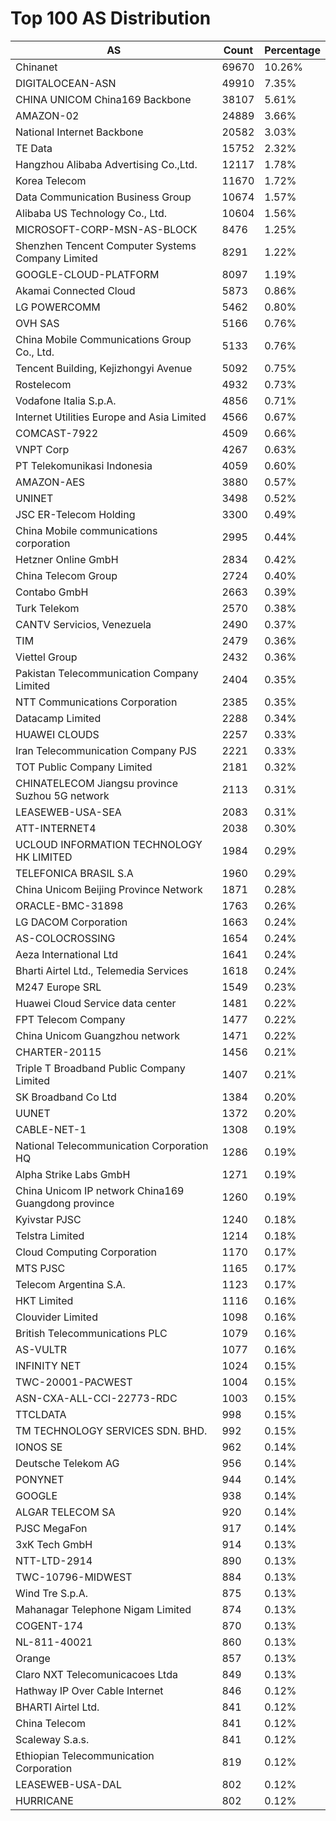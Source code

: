 # Top 100 AS Distribution
| AS | Count | Percentage |
|----|----|----|
| Chinanet | 69670 | 10.26% |
| DIGITALOCEAN-ASN | 49910 | 7.35% |
| CHINA UNICOM China169 Backbone | 38107 | 5.61% |
| AMAZON-02 | 24889 | 3.66% |
| National Internet Backbone | 20582 | 3.03% |
| TE Data | 15752 | 2.32% |
| Hangzhou Alibaba Advertising Co.,Ltd. | 12117 | 1.78% |
| Korea Telecom | 11670 | 1.72% |
| Data Communication Business Group | 10674 | 1.57% |
| Alibaba US Technology Co., Ltd. | 10604 | 1.56% |
| MICROSOFT-CORP-MSN-AS-BLOCK | 8476 | 1.25% |
| Shenzhen Tencent Computer Systems Company Limited | 8291 | 1.22% |
| GOOGLE-CLOUD-PLATFORM | 8097 | 1.19% |
| Akamai Connected Cloud | 5873 | 0.86% |
| LG POWERCOMM | 5462 | 0.80% |
| OVH SAS | 5166 | 0.76% |
| China Mobile Communications Group Co., Ltd. | 5133 | 0.76% |
| Tencent Building, Kejizhongyi Avenue | 5092 | 0.75% |
| Rostelecom | 4932 | 0.73% |
| Vodafone Italia S.p.A. | 4856 | 0.71% |
| Internet Utilities Europe and Asia Limited | 4566 | 0.67% |
| COMCAST-7922 | 4509 | 0.66% |
| VNPT Corp | 4267 | 0.63% |
| PT Telekomunikasi Indonesia | 4059 | 0.60% |
| AMAZON-AES | 3880 | 0.57% |
| UNINET | 3498 | 0.52% |
| JSC ER-Telecom Holding | 3300 | 0.49% |
| China Mobile communications corporation | 2995 | 0.44% |
| Hetzner Online GmbH | 2834 | 0.42% |
| China Telecom Group | 2724 | 0.40% |
| Contabo GmbH | 2663 | 0.39% |
| Turk Telekom | 2570 | 0.38% |
| CANTV Servicios, Venezuela | 2490 | 0.37% |
| TIM | 2479 | 0.36% |
| Viettel Group | 2432 | 0.36% |
| Pakistan Telecommunication Company Limited | 2404 | 0.35% |
| NTT Communications Corporation | 2385 | 0.35% |
| Datacamp Limited | 2288 | 0.34% |
| HUAWEI CLOUDS | 2257 | 0.33% |
| Iran Telecommunication Company PJS | 2221 | 0.33% |
| TOT Public Company Limited | 2181 | 0.32% |
| CHINATELECOM Jiangsu province Suzhou 5G network | 2113 | 0.31% |
| LEASEWEB-USA-SEA | 2083 | 0.31% |
| ATT-INTERNET4 | 2038 | 0.30% |
| UCLOUD INFORMATION TECHNOLOGY HK LIMITED | 1984 | 0.29% |
| TELEFONICA BRASIL S.A | 1960 | 0.29% |
| China Unicom Beijing Province Network | 1871 | 0.28% |
| ORACLE-BMC-31898 | 1763 | 0.26% |
| LG DACOM Corporation | 1663 | 0.24% |
| AS-COLOCROSSING | 1654 | 0.24% |
| Aeza International Ltd | 1641 | 0.24% |
| Bharti Airtel Ltd., Telemedia Services | 1618 | 0.24% |
| M247 Europe SRL | 1549 | 0.23% |
| Huawei Cloud Service data center | 1481 | 0.22% |
| FPT Telecom Company | 1477 | 0.22% |
| China Unicom Guangzhou network | 1471 | 0.22% |
| CHARTER-20115 | 1456 | 0.21% |
| Triple T Broadband Public Company Limited | 1407 | 0.21% |
| SK Broadband Co Ltd | 1384 | 0.20% |
| UUNET | 1372 | 0.20% |
| CABLE-NET-1 | 1308 | 0.19% |
| National Telecommunication Corporation HQ | 1286 | 0.19% |
| Alpha Strike Labs GmbH | 1271 | 0.19% |
| China Unicom IP network China169 Guangdong province | 1260 | 0.19% |
| Kyivstar PJSC | 1240 | 0.18% |
| Telstra Limited | 1214 | 0.18% |
| Cloud Computing Corporation | 1170 | 0.17% |
| MTS PJSC | 1165 | 0.17% |
| Telecom Argentina S.A. | 1123 | 0.17% |
| HKT Limited | 1116 | 0.16% |
| Clouvider Limited | 1098 | 0.16% |
| British Telecommunications PLC | 1079 | 0.16% |
| AS-VULTR | 1077 | 0.16% |
| INFINITY NET | 1024 | 0.15% |
| TWC-20001-PACWEST | 1004 | 0.15% |
| ASN-CXA-ALL-CCI-22773-RDC | 1003 | 0.15% |
| TTCLDATA | 998 | 0.15% |
| TM TECHNOLOGY SERVICES SDN. BHD. | 992 | 0.15% |
| IONOS SE | 962 | 0.14% |
| Deutsche Telekom AG | 956 | 0.14% |
| PONYNET | 944 | 0.14% |
| GOOGLE | 938 | 0.14% |
| ALGAR TELECOM SA | 920 | 0.14% |
| PJSC MegaFon | 917 | 0.14% |
| 3xK Tech GmbH | 914 | 0.13% |
| NTT-LTD-2914 | 890 | 0.13% |
| TWC-10796-MIDWEST | 884 | 0.13% |
| Wind Tre S.p.A. | 875 | 0.13% |
| Mahanagar Telephone Nigam Limited | 874 | 0.13% |
| COGENT-174 | 870 | 0.13% |
| NL-811-40021 | 860 | 0.13% |
| Orange | 857 | 0.13% |
| Claro NXT Telecomunicacoes Ltda | 849 | 0.13% |
| Hathway IP Over Cable Internet | 846 | 0.12% |
| BHARTI Airtel Ltd. | 841 | 0.12% |
| China Telecom | 841 | 0.12% |
| Scaleway S.a.s. | 841 | 0.12% |
| Ethiopian Telecommunication Corporation | 819 | 0.12% |
| LEASEWEB-USA-DAL | 802 | 0.12% |
| HURRICANE | 802 | 0.12% |
